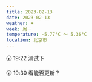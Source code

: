 ```yaml
---
title: 2023-02-13
date: 2023-02-13
weather: ☀️
week: 周一
temperature: -5.77°C ～ 5.36°C
location: 北京市
---
```


🕢 19:22 测试下

🕢 19:30 看能否更新？